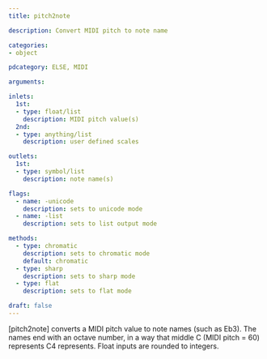 ```yaml
---
title: pitch2note

description: Convert MIDI pitch to note name

categories:
- object

pdcategory: ELSE, MIDI

arguments:

inlets:
  1st:
  - type: float/list
    description: MIDI pitch value(s)
  2nd:
  - type: anything/list
    description: user defined scales

outlets:
  1st:
  - type: symbol/list
    description: note name(s)

flags:
  - name: -unicode
    description: sets to unicode mode
  - name: -list
    description: sets to list output mode

methods:
  - type: chromatic
    description: sets to chromatic mode 
    default: chromatic
  - type: sharp
    description: sets to sharp mode
  - type: flat
    description: sets to flat mode

draft: false
---
```


[pitch2note] converts a MIDI pitch value to note names (such as Eb3). The names end with an octave number, in a way that middle C (MIDI pitch = 60) represents C4 represents. Float inputs are rounded to integers.

